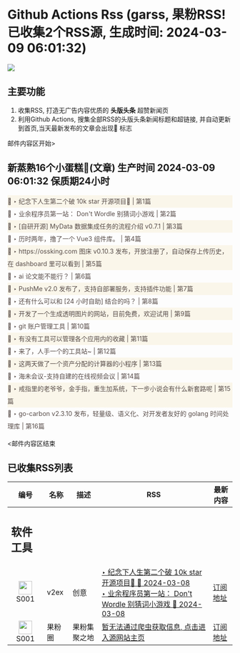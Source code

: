 # Github Actions Rss (garss, 果粉RSS! 已收集2个RSS源, 生成时间: 2024-03-09 06:01:32)

![](https://cdn.jsdelivr.net/gh/xinkeji/garss/_media/ga-rss.png)



## 主要功能
1. 收集RSS, 打造无广告内容优质的 **头版头条** 超赞新闻页
2. 利用Github Actions, 搜集全部RSS的头版头条新闻标题和超链接, 并自动更新到首页,当天最新发布的文章会出现🌈 标志

邮件内容区开始>
<h2>新蒸熟16个小蛋糕🍰(文章) 生产时间 2024-03-09 06:01:32 保质期24小时</h2>

<div style='line-height:3;background-color:#FAF6EA;' ><a href='https://www.v2ex.com/t/1021705#reply104' style="line-height:2;text-decoration:none;display:block;color:#584D49;">🌈 ‣ 纪念下人生第二个破 10k star 开源项目🎉 | 第1篇</a></div><div style='line-height:3;' ><a href='https://www.v2ex.com/t/1021992#reply0' style="line-height:2;text-decoration:none;display:block;color:#584D49;">🌈 ‣ 业余程序员第一站： Don't Wordle 别猜词小游戏 | 第2篇</a></div><div style='line-height:3;background-color:#FAF6EA;' ><a href='https://www.v2ex.com/t/1021975#reply0' style="line-height:2;text-decoration:none;display:block;color:#584D49;">🌈 ‣ [自研开源] MyData 数据集成任务的流程介绍 v0.7.1 | 第3篇</a></div><div style='line-height:3;' ><a href='https://www.v2ex.com/t/1021930#reply6' style="line-height:2;text-decoration:none;display:block;color:#584D49;">🌈 ‣ 历时两年，撸了一个 Vue3 组件库。 | 第4篇</a></div><div style='line-height:3;background-color:#FAF6EA;' ><a href='https://www.v2ex.com/t/1021782#reply23' style="line-height:2;text-decoration:none;display:block;color:#584D49;">🌈 ‣ https://ossking.com 图床 v0.10.3 发布，开放注册了，自动保存上传历史，在 dashboard 里可以看到 | 第5篇</a></div><div style='line-height:3;' ><a href='https://www.v2ex.com/t/1021895#reply3' style="line-height:2;text-decoration:none;display:block;color:#584D49;">🌈 ‣ ai 论文能不能行？ | 第6篇</a></div><div style='line-height:3;background-color:#FAF6EA;' ><a href='https://www.v2ex.com/t/1021816#reply8' style="line-height:2;text-decoration:none;display:block;color:#584D49;">🌈 ‣ PushMe v2.0 发布了，支持自部署服务，支持插件功能 | 第7篇</a></div><div style='line-height:3;' ><a href='https://www.v2ex.com/t/1021806#reply9' style="line-height:2;text-decoration:none;display:block;color:#584D49;">🌈 ‣ 还有什么可以和 [24 小时自助] 结合的吗？ | 第8篇</a></div><div style='line-height:3;background-color:#FAF6EA;' ><a href='https://www.v2ex.com/t/1021804#reply11' style="line-height:2;text-decoration:none;display:block;color:#584D49;">🌈 ‣ 开发了一个生成透明图片的网站，目前免费，欢迎试用 | 第9篇</a></div><div style='line-height:3;' ><a href='https://www.v2ex.com/t/1021834#reply4' style="line-height:2;text-decoration:none;display:block;color:#584D49;">🌈 ‣ git 账户管理工具 | 第10篇</a></div><div style='line-height:3;background-color:#FAF6EA;' ><a href='https://www.v2ex.com/t/1021877#reply6' style="line-height:2;text-decoration:none;display:block;color:#584D49;">🌈 ‣ 有没有工具可以管理各个应用内的收藏 | 第11篇</a></div><div style='line-height:3;' ><a href='https://www.v2ex.com/t/1021871#reply6' style="line-height:2;text-decoration:none;display:block;color:#584D49;">🌈 ‣ 来了，人手一个的工具站~ | 第12篇</a></div><div style='line-height:3;background-color:#FAF6EA;' ><a href='https://www.v2ex.com/t/1021724#reply10' style="line-height:2;text-decoration:none;display:block;color:#584D49;">🌈 ‣ 这两天做了一个资产分配的计算器的小程序 | 第13篇</a></div><div style='line-height:3;' ><a href='https://www.v2ex.com/t/1021845#reply0' style="line-height:2;text-decoration:none;display:block;color:#584D49;">🌈 ‣ 海未会议-支持自建的在线视频会议 | 第14篇</a></div><div style='line-height:3;background-color:#FAF6EA;' ><a href='https://www.v2ex.com/t/1021835#reply1' style="line-height:2;text-decoration:none;display:block;color:#584D49;">🌈 ‣ 戒指里的老爷爷，金手指，重生加系统，下一步小说会有什么新套路呢 | 第15篇</a></div><div style='line-height:3;' ><a href='https://www.v2ex.com/t/1021738#reply2' style="line-height:2;text-decoration:none;display:block;color:#584D49;">🌈 ‣ go-carbon v2.3.10 发布，轻量级、语义化、对开发者友好的 golang 时间处理库 | 第16篇</a></div>

<邮件内容区结束

## 已收集RSS列表

| 编号 | 名称 | 描述 | RSS | 最新内容 |
| --- | --- | --- | --- | --- |
| <h2 id="软件工具">软件工具</h2> |  |   |  |  |
| <div id="S001" style="text-align: center;"><img src="https://cdn.jsdelivr.net/gh/zhaoolee/garss/_media/favicon/S001.png" width="30px" style="width:30px;height: auto;"/><br><span>S001</span></div> | v2ex | 创意 | [‣ 纪念下人生第二个破 10k star 开源项目🎉 🌈 2024-03-08](https://www.v2ex.com/t/1021705#reply104)<br/>[‣ 业余程序员第一站： Don't Wordle 别猜词小游戏 🌈 2024-03-08](https://www.v2ex.com/t/1021992#reply0) | [订阅地址](https://www.v2ex.com/feed/tab/creative.xml) |
| <div id="S001" style="text-align: center;"><img src="https://cdn.jsdelivr.net/gh/zhaoolee/garss/_media/favicon/S001.png" width="30px" style="width:30px;height: auto;"/><br><span>S001</span></div> | 果粉圈 | 果粉集聚之地 | [暂无法通过爬虫获取信息, 点击进入源网站主页](https://g0f.cn) | [订阅地址](https://g0f.cn/rss.xml) |




